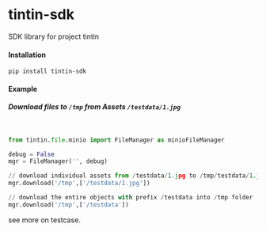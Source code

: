 # tintin-sdk
SDK library for project tintin


#### Installation

```
pip install tintin-sdk
```

#### Example

##### Download files to `/tmp` from Assets `/testdata/1.jpg`

```python


from tintin.file.minio import FileManager as minioFileManager

debug = False
mgr = FileManager('', debug)

// download individual assets from /testdata/1.jpg to /tmp/testdata/1.jpg folder
mgr.download('/tmp',['/testdata/1.jpg'])

// download the entire objects with prefix /testdata into /tmp folder
mgr.download('/tmp',['/testdata'])
```

see more on testcase.
